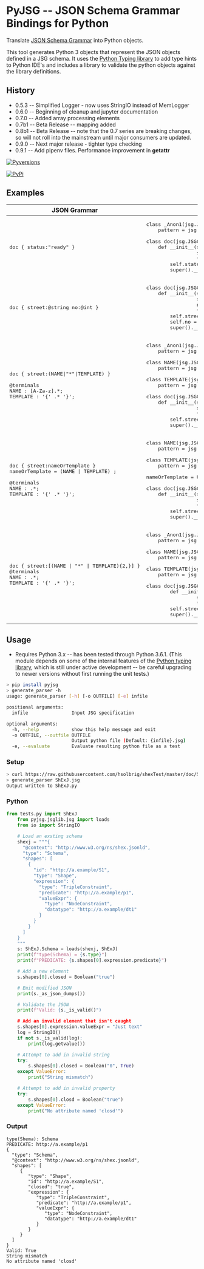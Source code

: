 # PyJSG -- JSON Schema Grammar Bindings for Python
Translate [JSON Schema Grammar](http://github.com/ericprud/jsg) into Python objects.

This tool generates Python 3 objects that represent the JSON objects defined in a JSG schema.  It uses the [Python Typing library](https://docs.python.org/3/library/typing.html) to add type hints to Python IDE's and includes a library to validate the python objects against the library definitions.

## History
* 0.5.3 -- Simplified Logger - now uses StringIO instead of MemLogger
* 0.6.0 -- Beginning of cleanup and jupyter documentation
* 0.7.0 -- Added array processing elements
* 0.7b1 -- Beta Release -- mapping added
* 0.8b1 -- Beta Release -- note that the 0.7 series are breaking changes, so will not roll into the mainstream until major consumers are updated.
* 0.9.0 -- Next major release - tighter type checking
* 0.9.1 -- Add pipenv files.  Performance improvement in __getattr__

[![Pyversions](https://img.shields.io/pypi/pyversions/PyJSG.svg)](https://pypi.python.org/pypi/PyJSG)

[![PyPi](https://img.shields.io/pypi/v/PyJSG.svg)](https://pypi.python.org/pypi/PyJSG)

## Examples

<table><thead>
<tr><th>JSON Grammar</th><th>Python Objects</th><th></th></tr>
</thead><tbody>
<tr><td><pre>doc { status:"ready" }</pre></td><td>
<pre>class _Anon1(jsg.JSGString):
    pattern = jsg.JSGPattern(r'ready')<br/>
class doc(jsg.JSGObject):
    def __init__(self,
                 status: _Anon1 = None,
                 **_kwargs: Dict[str, object]):
        self.status = status
        super().__init__(self._context, **_kwargs)</td></tr>
<tr><td><pre>doc { street:@string no:@int }
</pre></td><td><pre>
class doc(jsg.JSGObject):
    def __init__(self,
                 street: str = None,
                 no: int = None,
                 **_kwargs: Dict[str, object]):
        self.street = jsg.String(street)
        self.no = jsg.Integer(no)
        super().__init__(self._context, **_kwargs)
</pre></td></tr>
<tr><td><pre>doc { street:(NAME|"*"|TEMPLATE) }<br/>
@terminals
NAME : [A-Za-z].*;
TEMPLATE : '{' .* '}';</pre></td><td><pre>class _Anon1(jsg.JSGString):
    pattern = jsg.JSGPattern(r'\*')<br/>
class NAME(jsg.JSGString):
    pattern = jsg.JSGPattern(r'[A-Za-z].*')<br/>
class TEMPLATE(jsg.JSGString):
    pattern = jsg.JSGPattern(r'\{.*\}')<br/>
class doc(jsg.JSGObject):    
    def __init__(self,
                 street: Union[_Anon1, NAME, TEMPLATE] = None,
                 **_kwargs: Dict[str, object]):
        self.street = street
        super().__init__(self._context, **_kwargs)</pre></td></tr>
<tr><td><pre>doc { street:nameOrTemplate }
nameOrTemplate = (NAME | TEMPLATE) ;<br/>
@terminals
NAME : .*;
TEMPLATE : '{' .* '}';</pre></td><td><pre>class NAME(jsg.JSGString):
    pattern = jsg.JSGPattern(r'.*')<br/>
class TEMPLATE(jsg.JSGString):
    pattern = jsg.JSGPattern(r'\{.*\}')<br/>
nameOrTemplate = Union[NAME, TEMPLATE]<br/>
class doc(jsg.JSGObject):    
    def __init__(self,
                 street: nameOrTemplate = None,
                 **_kwargs: Dict[str, object]):
        self.street = street
        super().__init__(self._context, **_kwargs)</pre></td></tr>
<tr><td><pre>doc { street:[(NAME | "*" | TEMPLATE){2,}] }
@terminals
NAME : .*;
TEMPLATE : '{' .* '}';</pre></td><td><pre>class _Anon1(jsg.JSGString):
    pattern = jsg.JSGPattern(r'\*')<br/>
class NAME(jsg.JSGString):
    pattern = jsg.JSGPattern(r'.*')<br/>
class TEMPLATE(jsg.JSGString):
    pattern = jsg.JSGPattern(r'\{.*\}')<br/>
class doc(jsg.JSGObject):
        def __init__(self,
                 street: List[Union[_Anon1, NAME, TEMPLATE]] = None,
                 **_kwargs: Dict[str, object]):
        self.street = street
        super().__init__(self._context, **_kwargs)</pre></td></tr>
</tbody></table>

## Usage
* Requires Python 3.x -- has been tested through Python 3.6.1.  (This module depends on some of the internal features of the [Python typing library](https://docs.python.org/3/library/typing.html), which is still under active development -- be careful upgrading to newer versions without first running the unit tests.)
```bash
> pip install pyjsg
> generate_parser -h
usage: generate_parser [-h] [-o OUTFILE] [-e] infile

positional arguments:
  infile                Input JSG specification

optional arguments:
  -h, --help            show this help message and exit
  -o OUTFILE, --outfile OUTFILE
                        Output python file (Default: {infile}.jsg)
  -e, --evaluate        Evaluate resulting python file as a test
  ```
### Setup
```bash
> curl https://raw.githubusercontent.com/hsolbrig/shexTest/master/doc/ShExJ.jsg -o ShExJ.jsg
> generate_parser ShExJ.jsg
Output written to ShExJ.py
```
### Python
```python
from tests.py import ShExJ
    from pyjsg.jsglib.jsg import loads
    from io import StringIO

    # Load an exsting schema
    shexj = """{
      "@context": "http://www.w3.org/ns/shex.jsonld",
      "type": "Schema",
      "shapes": [
        {
          "id": "http://a.example/S1",
          "type": "Shape",
          "expression": {
            "type": "TripleConstraint",
            "predicate": "http://a.example/p1",
            "valueExpr": {
              "type": "NodeConstraint",
              "datatype": "http://a.example/dt1"
            }
          }
        }
      ]
    }
    """
    s: ShExJ.Schema = loads(shexj, ShExJ)
    print(f"type(Schema) = {s.type}")
    print(f"PREDICATE: {s.shapes[0].expression.predicate}")

    # Add a new element
    s.shapes[0].closed = Boolean("true")

    # Emit modified JSON
    print(s._as_json_dumps())

    # Validate the JSON
    print(f"Valid: {s._is_valid()")

    # Add an invalid element that isn't caught
    s.shapes[0].expression.valueExpr = "Just text"
    log = StringIO()
    if not s._is_valid(log):
        print(log.getvalue())

    # Attempt to add in invalid string
    try:
        s.shapes[0].closed = Boolean("0", True)
    except ValueError:
        print("String mismatch")

    # Attempt to add in invalid property
    try:
        s.shapes[0].closd = Boolean("true")
    except ValueError:
        print("No attribute named 'closd'")

```
 ### Output 
 ```text
type(Shema): Schema
PREDICATE: http://a.example/p1
{
   "type": "Schema",
   "@context": "http://www.w3.org/ns/shex.jsonld",
   "shapes": [
      {
         "type": "Shape",
         "id": "http://a.example/S1",
         "closed": "true",
         "expression": {
            "type": "TripleConstraint",
            "predicate": "http://a.example/p1",
            "valueExpr": {
               "type": "NodeConstraint",
               "datatype": "http://a.example/dt1"
            }
         }
      }
   ]
}
Valid: True
String mismatch
No attribute named 'closd'
```